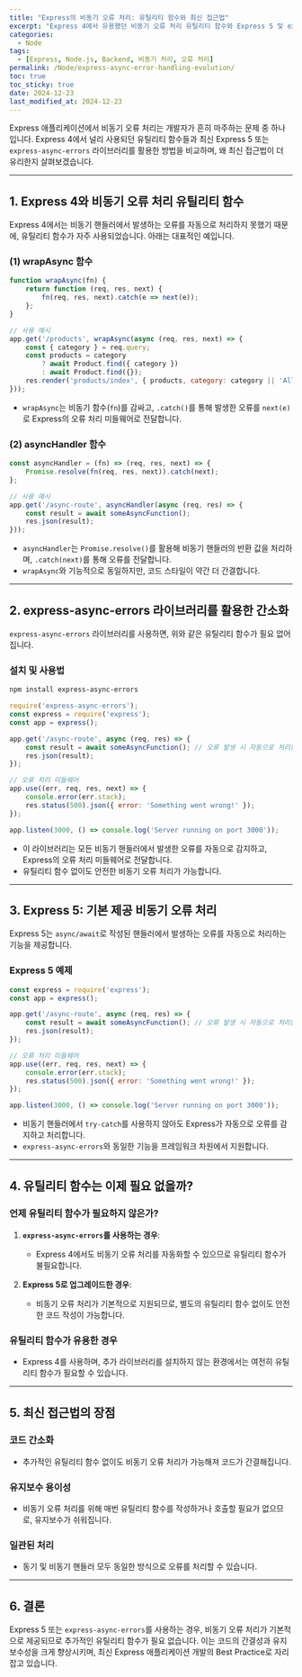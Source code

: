 ```yaml
---
title: "Express의 비동기 오류 처리: 유틸리티 함수와 최신 접근법"
excerpt: "Express 4에서 유용했던 비동기 오류 처리 유틸리티 함수와 Express 5 및 express-async-errors 라이브러리를 활용한 더 간결한 접근 방법을 비교합니다."
categories:
  - Node
tags:
  - [Express, Node.js, Backend, 비동기 처리, 오류 처리]
permalink: /Node/express-async-error-handling-evolution/
toc: true
toc_sticky: true
date: 2024-12-23
last_modified_at: 2024-12-23
---
```


Express 애플리케이션에서 비동기 오류 처리는 개발자가 흔히 마주하는 문제 중 하나입니다. Express 4에서 널리 사용되던 유틸리티 함수들과 최신 Express 5 또는 `express-async-errors` 라이브러리를 활용한 방법을 비교하며, 왜 최신 접근법이 더 유리한지 살펴보겠습니다.

---

## 1. **Express 4와 비동기 오류 처리 유틸리티 함수**

Express 4에서는 비동기 핸들러에서 발생하는 오류를 자동으로 처리하지 못했기 때문에, 유틸리티 함수가 자주 사용되었습니다. 아래는 대표적인 예입니다.

### **(1) wrapAsync 함수**

```javascript
function wrapAsync(fn) {
    return function (req, res, next) {
        fn(req, res, next).catch(e => next(e));
    };
}

// 사용 예시
app.get('/products', wrapAsync(async (req, res, next) => {
    const { category } = req.query;
    const products = category
        ? await Product.find({ category })
        : await Product.find({});
    res.render('products/index', { products, category: category || 'All' });
}));
```

- `wrapAsync`는 비동기 함수(`fn`)를 감싸고, `.catch()`를 통해 발생한 오류를 `next(e)`로 Express의 오류 처리 미들웨어로 전달합니다.

### **(2) asyncHandler 함수**

```javascript
const asyncHandler = (fn) => (req, res, next) => {
    Promise.resolve(fn(req, res, next)).catch(next);
};

// 사용 예시
app.get('/async-route', asyncHandler(async (req, res) => {
    const result = await someAsyncFunction();
    res.json(result);
}));
```

- `asyncHandler`는 `Promise.resolve()`를 활용해 비동기 핸들러의 반환 값을 처리하며, `.catch(next)`를 통해 오류를 전달합니다.
- `wrapAsync`와 기능적으로 동일하지만, 코드 스타일이 약간 더 간결합니다.

---

## 2. **express-async-errors 라이브러리를 활용한 간소화**

`express-async-errors` 라이브러리를 사용하면, 위와 같은 유틸리티 함수가 필요 없어집니다.

### **설치 및 사용법**

```bash
npm install express-async-errors
```

```javascript
require('express-async-errors');
const express = require('express');
const app = express();

app.get('/async-route', async (req, res) => {
    const result = await someAsyncFunction(); // 오류 발생 시 자동으로 처리됨
    res.json(result);
});

// 오류 처리 미들웨어
app.use((err, req, res, next) => {
    console.error(err.stack);
    res.status(500).json({ error: 'Something went wrong!' });
});

app.listen(3000, () => console.log('Server running on port 3000'));
```

- 이 라이브러리는 모든 비동기 핸들러에서 발생한 오류를 자동으로 감지하고, Express의 오류 처리 미들웨어로 전달합니다.
- 유틸리티 함수 없이도 안전한 비동기 오류 처리가 가능합니다.

---

## 3. **Express 5: 기본 제공 비동기 오류 처리**

Express 5는 `async/await`로 작성된 핸들러에서 발생하는 오류를 자동으로 처리하는 기능을 제공합니다.

### **Express 5 예제**

```javascript
const express = require('express');
const app = express();

app.get('/async-route', async (req, res) => {
    const result = await someAsyncFunction(); // 오류 발생 시 자동으로 처리됨
    res.json(result);
});

// 오류 처리 미들웨어
app.use((err, req, res, next) => {
    console.error(err.stack);
    res.status(500).json({ error: 'Something went wrong!' });
});

app.listen(3000, () => console.log('Server running on port 3000'));
```

- 비동기 핸들러에서 `try-catch`를 사용하지 않아도 Express가 자동으로 오류를 감지하고 처리합니다.
- `express-async-errors`와 동일한 기능을 프레임워크 차원에서 지원합니다.

---

## 4. **유틸리티 함수는 이제 필요 없을까?**

### **언제 유틸리티 함수가 필요하지 않은가?**
1. **`express-async-errors`를 사용하는 경우**:
   - Express 4에서도 비동기 오류 처리를 자동화할 수 있으므로 유틸리티 함수가 불필요합니다.

2. **Express 5로 업그레이드한 경우**:
   - 비동기 오류 처리가 기본적으로 지원되므로, 별도의 유틸리티 함수 없이도 안전한 코드 작성이 가능합니다.

### **유틸리티 함수가 유용한 경우**
- Express 4를 사용하며, 추가 라이브러리를 설치하지 않는 환경에서는 여전히 유틸리티 함수가 필요할 수 있습니다.

---

## 5. **최신 접근법의 장점**

### **코드 간소화**
- 추가적인 유틸리티 함수 없이도 비동기 오류 처리가 가능해져 코드가 간결해집니다.

### **유지보수 용이성**
- 비동기 오류 처리를 위해 매번 유틸리티 함수를 작성하거나 호출할 필요가 없으므로, 유지보수가 쉬워집니다.

### **일관된 처리**
- 동기 및 비동기 핸들러 모두 동일한 방식으로 오류를 처리할 수 있습니다.

---

## 6. **결론**

Express 5 또는 `express-async-errors`를 사용하는 경우, 비동기 오류 처리가 기본적으로 제공되므로 추가적인 유틸리티 함수가 필요 없습니다. 이는 코드의 간결성과 유지보수성을 크게 향상시키며, 최신 Express 애플리케이션 개발의 Best Practice로 자리 잡고 있습니다.

